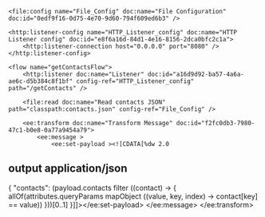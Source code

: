 <mule xmlns:ee="http://www.mulesoft.org/schema/mule/ee/core"
    xmlns:http="http://www.mulesoft.org/schema/mule/http"
    xmlns="http://www.mulesoft.org/schema/mule/core"
    xmlns:file="http://www.mulesoft.org/schema/mule/file"
    xmlns:doc="http://www.mulesoft.org/schema/mule/documentation"
    xsi:schemaLocation="http://www.mulesoft.org/schema/mule/http http://www.mulesoft.org/schema/mule/http/current/mule-http.xsd
        http://www.mulesoft.org/schema/mule/core http://www.mulesoft.org/schema/mule/core/current/mule.xsd
        http://www.mulesoft.org/schema/mule/ee/core http://www.mulesoft.org/schema/mule/ee/core/current/mule-ee.xsd
        http://www.mulesoft.org/schema/mule/file http://www.mulesoft.org/schema/mule/file/current/mule-file.xsd"
    xmlns:xsi="http://www.w3.org/2001/XMLSchema-instance">

    <file:config name="File_Config" doc:name="File Configuration" doc:id="0edf9f16-0d75-4e70-9d60-794f609ed6b3" />

    <http:listener-config name="HTTP_Listener_config" doc:name="HTTP Listener config" doc:id="e8f6a16d-84d1-4e16-8156-2dca0bfc2c1a">
        <http:listener-connection host="0.0.0.0" port="8080" />
    </http:listener-config>

    <flow name="getContactsFlow">
        <http:listener doc:name="Listener" doc:id="a16d9d92-ba57-4a6a-ae6c-d5b384c8f1bf" config-ref="HTTP_Listener_config" path="/getContacts" />
        
        <file:read doc:name="Read contacts JSON" path="classpath:contacts.json" config-ref="File_Config" />

        <ee:transform doc:name="Transform Message" doc:id="f2fc0db3-7980-47c1-b0e8-0a77a9454a79">
            <ee:message >
                <ee:set-payload ><![CDATA[%dw 2.0
output application/json
---
{
    "contacts": (payload.contacts filter ((contact) -> {
        allOf(attributes.queryParams mapObject ((value, key, index) -> contact[key] == value))
    }))[0..1]
}]]></ee:set-payload>
            </ee:message>
        </ee:transform>
    </flow>
</mule>
